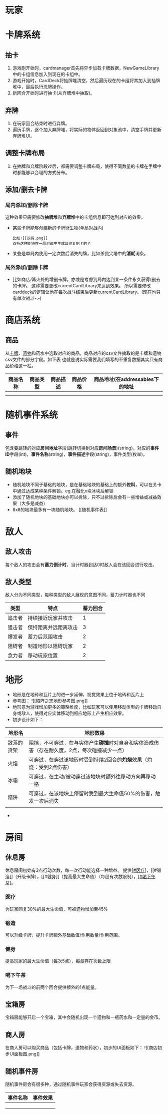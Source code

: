 # 玩家

# 卡牌系统

## 抽卡

1. 游戏刚开始时，cardmanager首先将异步加载卡牌数据，NewGameLibrary中的卡组信息加入到现在的卡组中。
2. 游戏开始时，CardDeck将抽牌堆清空，然后遍历现在的卡组将其加入到抽牌堆中，最后执行洗牌操作。
3. 新回合开始时进行抽卡(从弃牌堆中抽取)。
## 弃牌
1. 在玩家回合结束时进行弃牌。
2. 遍历手牌，逐个加入弃牌堆，将实际的物体返回到对象池中，清空手牌并更新弃牌堆UI。
## 调整卡牌布局
1. 在抽牌和弃牌阶段过后，都需要调整卡牌布局，使得不同数量的卡牌在手牌中时都能够以合理的方式分布。
## 添加/删去卡牌
### 局内添加/删除卡牌
这种效果只需要修改**抽牌堆**和**弃牌堆**中的卡组信息即可达到对应的效果。
- 某些卡牌能够创建新的卡牌衍生物(单局对战内)
  ```ad-tip
  比如![[双持.png]]
  双持这种能够在一局对战中生成其他复制卡的卡
   ```
- 某些是单局内使用一定次数后消失的牌，比如杀戮尖塔中的**消耗**词条。

### 局外添加/删除卡牌
- 比如商店/篝火处的增删卡牌，亦或是考虑到局内达到某一条件永久获得/删去的卡牌。
这种需要更改currentCardLibrary来达到效果。
所以需要修改carddeck的逻辑让他在每次战斗结束后更新currentCardLibrary。(现在也只有单次战斗-.-)
# 商店系统
## 商品
从[卡牌](obsidian://open?vault=Obsidian%20Vault&file=game%2F%E5%8D%A1%E7%89%8C)、[遗物](obsidian://open?vault=Obsidian%20Vault&file=game%2F%E9%81%97%E7%89%A9)和药水中选取对应的商品，商品对应的csv文件摘取的是卡牌和遗物csv文件的部分字段。如下表
也就是说实际需要我们填写的不重复数据其实只有商品价格这一栏。

| 商品名称 | 商品类型 | 商品描述 | 商品价格 | 商品地址(在addressables下的地址 |
| ---- | ---- | ---- | ---- | ---------------------- |
|      |      |      |      |                        |
|      |      |      |      |                        |

# 随机事件系统

## 事件
包含要跳转的对应**房间地址**字段(跳转切换到对应**房间场景**)(string)，对应的**事件ID**字段(int)，**事件名称**(string)，**事件描述**字段(string)，事件类型(枚举)。

## 随机地块
- 随机地块不同于基础的地块，是在基础地块的基础上的额外**佐料**，可以在关卡中通过达成某种条件解锁。eg.在融化x块冰块后解锁
- 添加了随机地块的基础地块亦可以拆除，只不过拆除后会有一些增益或减益效果（大多是减益）
- 8x8的地块最多有一块随机地块。
[[随机事件表]]
# 敌人

## 敌人攻击
每个敌人的攻击会有**蓄力倒计时**，当计时器到达0时敌人会在该回合进行攻击。
## 敌人类型
敌人分为不同类型，每种类型的敌人展现的意图不同，蓄力计时器也不同

| 类型  | 特点         | 蓄力回合 |
| --- | ---------- | ---- |
| 追击者 | 持续接近玩家并攻击  | 1    |
| 狙击者 | 保持距离并远距离攻击 | 3    |
| 爆发者 | 蓄力后范围攻击    | 2    |
| 阻碍者 | 制造地形以阻碍玩家  | 2    |
| 念力者 | 移动玩家位置     | 2    |

# 地形
- 地形是在地砖和瓦片上的进一步延伸，视觉效果上位于地砖和瓦片上
- 参考图： ![[陷阵之志地形参考图.png]]
- 地形意为游戏增加更多的策略维度，比如玩家可以使用移动类型的卡牌移动自身或敌人，使得对应实体移动到相应地形上产生相应效果。
- 初步设计如下：

| 地形名   | 地形效果                                               |
| ----- | -------------------------------------------------- |
| 散落的货架 | 阻挡，不可穿过，在与实体产生**碰撞**时对自身和实体造成伤害（存在耐久度，2点，每次碰撞减少一点） |
| 火焰    | 可穿过，在穿过该地砖时受到持续2回合的**灼烧**效果（灼烧：受到2点伤害）             |
| 冰霜    | 可穿过，在主动/被动穿过该地块时额外往移动方向再移动一格                       |
| 陷阱    | 可穿过，在该地块上停留时受到最大生命值50%的伤害，触发一次后消失                  |
|       |                                                    |

- 
  
# 房间

## 休息房
休息房间初始有3点行动次数，每一次行动能选择一种增益。
提供[[#医疗]](恢复当前血量)，[[#锻造]]（升级卡牌），[[#健身]]（提高最大生命值）（每层有次数限制），[[#喝下午茶]](为下一次战斗开始提供几回合的额外能量)。
### 医疗
为玩家回复30%的最大生命值，可被遗物增加至45%
### 锻造
可以升级卡牌，提升卡牌额外基础数值/作用数量/作用范围。
### 健身
提高玩家的最大生命值（每次5点），每章存在次数上限
### 喝下午茶
为下一场战斗的前两个回合提供额外的1点能量。
## 宝箱房
宝箱房能够开启一个宝箱，其中会随机出现一个遗物和一瓶药水和一定量的金币。

## 商人房
在商人房可以购买商品（包括卡牌，遗物和药水），初步的UI面板如下：
![[商店初步UI面板图.png]]

## 随机事件房
随机事件房会有很多种，通过随机事件玩家会获得资源或失去资源。

| 事件名称 | 事件效果 |
| ---- | ---- |
|      |      |
|      |      |
|      |      |

